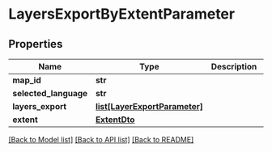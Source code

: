 # LayersExportByExtentParameter

## Properties
Name | Type | Description | Notes
------------ | ------------- | ------------- | -------------
**map_id** | **str** |  | [optional] 
**selected_language** | **str** |  | [optional] 
**layers_export** | [**list[LayerExportParameter]**](LayerExportParameter.md) |  | [optional] 
**extent** | [**ExtentDto**](ExtentDto.md) |  | [optional] 

[[Back to Model list]](../README.md#documentation-for-models) [[Back to API list]](../README.md#documentation-for-api-endpoints) [[Back to README]](../README.md)

